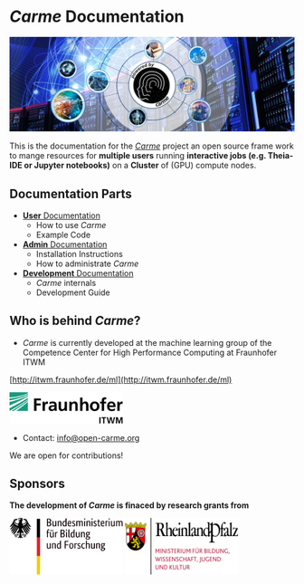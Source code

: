 # *Carme* Documentation
![carme_stage](Images/Carme-Stage--dark--symmetric.jpg)

This is the documentation for the [*Carme*](www.open-carme.org) project an open source frame work to mange resources for **multiple users** running **interactive jobs (e.g. Theia-IDE or Jupyter notebooks)** on a **Cluster** of (GPU) compute nodes.


## Documentation Parts

* [**User** Documentation](UserDoc/readme.md)
    * How to use *Carme*
    * Example Code
* [**Admin** Documentation](AdminDoc/README.md)
    * Installation Instructions
    * How to administrate *Carme*
* [**Development** Documentation](DevelDoc/readme.md)
    * *Carme* internals
    * Development Guide 


## Who is behind *Carme*?
* *Carme* is currently developed at the machine learning group of the Competence Center for High Performance Computing at Fraunhofer ITWM

[http://itwm.fraunhofer.de/ml](http://itwm.fraunhofer.de/ml)


<img src="Images/logo.png" width="200">

* Contact: info@open-carme.org

We are open for contributions! 


## Sponsors
**The development of *Carme* is finaced by research grants from**

<img src="Images/BMBF.png" width="200" height="100">  

<img src="Images/RLP.png" width="200" height="100">
